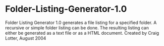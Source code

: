 Folder-Listing-Generator-1.0
============================

Folder Listing Generator 1.0 generates a file listing for a specified folder. A recursive or simple folder listing can be done. The resulting listing can either be generated as a text file or as a HTML document.  Created by Craig Lotter, August 2004
